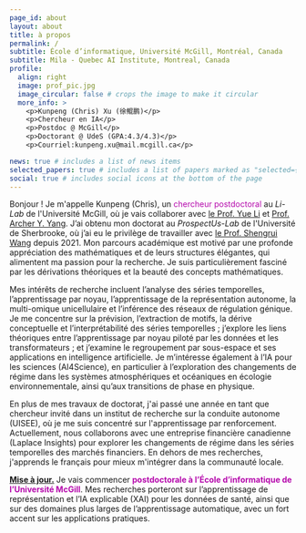 ```yaml
---
page_id: about
layout: about
title: à propos
permalink: /
subtitle: École d’informatique, Université McGill, Montréal, Canada 
subtitle: Mila - Quebec AI Institute, Montreal, Canada
profile:
  align: right
  image: prof_pic.jpg
  image_circular: false # crops the image to make it circular
  more_info: >
    <p>Kunpeng (Chris) Xu (徐鲲鹏)</p>
    <p>Chercheur en IA</p>
    <p>Postdoc @ McGill</p>
    <p>Doctorant @ UdeS (GPA:4.3/4.3)</p>
    <p>Courriel:kunpeng.xu@mail.mcgill.ca</p>

news: true # includes a list of news items
selected_papers: true # includes a list of papers marked as "selected={true}"
social: true # includes social icons at the bottom of the page
---
```




Bonjour ! Je m'appelle Kunpeng (Chris), un <span style="color:#b509ac">chercheur postdoctoral</span> au *Li-Lab* de l'Université McGill, où je vais collaborer avec <a href='https://www.cs.mcgill.ca/~yueli/'>le Prof. Yue Li</a> et <a href='https://www.math.mcgill.ca/yyang/index.html'>Prof. Archer Y. Yang</a>. J’ai obtenu mon doctorat au *ProspectUs-Lab* de l'Université de Sherbrooke, où j’ai eu le privilège de travailler avec <a href='https://www.usherbrooke.ca/recherche/fr/specialistes/details/shengrui.wang'>le Prof. Shengrui Wang</a> depuis 2021. Mon parcours académique est motivé par une profonde appréciation des mathématiques et de leurs structures élégantes, qui alimentent ma passion pour la recherche. Je suis particulièrement fasciné par les dérivations théoriques et la beauté des concepts mathématiques.

Mes intérêts de recherche incluent l’analyse des séries temporelles, l’apprentissage par noyau, l’apprentissage de la représentation autonome, la multi-omique unicellulaire et l’inférence des réseaux de régulation génique. Je me concentre sur la prévision, l’extraction de motifs, la dérive conceptuelle et l’interprétabilité des séries temporelles ; j’explore les liens théoriques entre l’apprentissage par noyau piloté par les données et les transformateurs ; et j’examine le regroupement par sous-espace et ses applications en intelligence artificielle. Je m’intéresse également à l’IA pour les sciences (AI4Science), en particulier à l’exploration des changements de régime dans les systèmes atmosphériques et océaniques en écologie environnementale, ainsi qu’aux transitions de phase en physique.

En plus de mes travaux de doctorat, j'ai passé une année en tant que chercheur invité dans un institut de recherche sur la conduite autonome (UISEE), où je me suis concentré sur l'apprentissage par renforcement. Actuellement, nous collaborons avec une entreprise financière canadienne (Laplace Insights) pour explorer les changements de régime dans les séries temporelles des marchés financiers. En dehors de mes recherches, j'apprends le français pour mieux m'intégrer dans la communauté locale.

**<a href='#'>Mise à jour.</a>** Je vais commencer **<span style="color:#b509ac">postdoctorale à l’École d’informatique de l’Université McGill</span>**. Mes recherches porteront sur l’apprentissage de représentation et l’IA explicable (XAI) pour les données de santé, ainsi que sur des domaines plus larges de l’apprentissage automatique, avec un fort accent sur les applications pratiques.

[//]: # (Je vais bientôt obtenir mon diplôme et je suis à la recherche de postes postdoctoraux ou à temps plein dans le domaine de l'apprentissage de la représentation/l'explicabilité de l'IA pour les séries temporelles et, plus généralement, en apprentissage automatique, avec une application pratique en vue.)